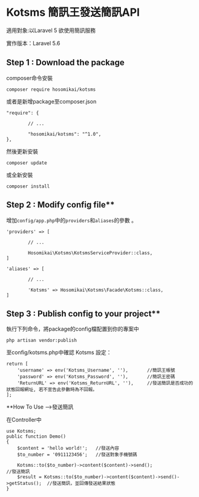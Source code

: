 # Kotsms 簡訊王發送簡訊API

適用對象:以Laravel 5 欲使用簡訊服務

實作版本：Laravel 5.6

## Step 1 : Download the package

composer命令安裝	
```
composer require hosomikai/kotsms
```
或者是新增package至composer.json
```
"require": {

        // ...
        
        "hosomikai/kotsms": "^1.0",
},
```
然後更新安裝
```
composer update
```
或全新安裝
```
composer install
```

## Step 2 : Modify config file**

增加`config/app.php`中的`providers`和`aliases`的參數 。
```
'providers' => [ 

        // ... 
        
        Hosomikai\Kotsms\KotsmsServiceProvider::class, 
]

'aliases' => [ 

        // ... 
        
        'Kotsms' => Hosomikai\Kotsms\Facade\Kotsms::class, 
]
```

## Step 3 : Publish config to your project**

執行下列命令，將package的config檔配置到你的專案中
```
php artisan vendor:publish
```
至config/kotsms.php中確認 Kotsms 設定：

    return [
        'username' => env('Kotsms_Username', ''),       //簡訊王帳號
        'password' => env('Kotsms_Password', ''),       //簡訊王密碼
        'ReturnURL' => env('Kotsms_ReturnURL', ''),     //發送簡訊是否成功的狀態回報網址, 若不宣告此參數時為不回報。
    ];

**How To Use -->發送簡訊

在Controller中
      
    use Kotsms; 
    public function Demo()
    {   
        $content = 'hello world!';   //發送內容
        $to_number = '0911123456';   //發送對象手機號碼
        
        Kotsms::to($to_number)->content($content)->send();                         //發送簡訊
        $result = Kotsms::to($to_number)->content($content)->send()->getStatus();  //發送簡訊，並回傳發送結果狀態
    }
